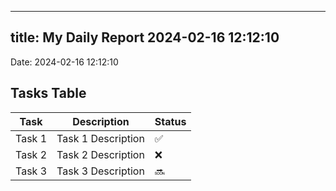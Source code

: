 
---
title: My Daily Report 2024-02-16 12:12:10
---

Date: 2024-02-16 12:12:10

## Tasks Table

| Task | Description | Status |
|------|-------------|--------|
| Task 1 | Task 1 Description | ✅ |
| Task 2 | Task 2 Description | ❌ |
| Task 3 | Task 3 Description | 🔜 |
